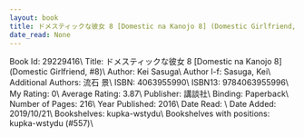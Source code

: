 ```yaml
---
layout: book
title: ドメスティックな彼女 8 [Domestic na Kanojo 8] (Domestic Girlfriend,  no. 8)
date_read: None
---
```


Book Id: 29229416\ 
Title: ドメスティックな彼女 8 [Domestic na Kanojo 8] (Domestic Girlfriend, #8)\ 
Author: Kei Sasuga\ 
Author l-f: Sasuga, Kei\ 
Additional Authors: 流石 景\ 
ISBN: 4063955990\ 
ISBN13: 9784063955996\ 
My Rating: 0\ 
Average Rating: 3.87\ 
Publisher: 講談社\ 
Binding: Paperback\ 
Number of Pages: 216\ 
Year Published: 2016\ 
Date Read: \ 
Date Added: 2019/10/21\ 
Bookshelves: kupka-wstydu\ 
Bookshelves with positions: kupka-wstydu (#557)\ 


